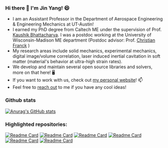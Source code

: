 ### Hi there 👋 I'm Jin Yang! 😄

- I am an Assistant Professor in the Department of Aerospace Engineering & Engineering Mechanics at UT-Austin!
- I earned my PhD degree from Caltech ME under the supervision of Prof. [Kaushik Bhattacharya](https://mechmat.caltech.edu/). I was a postdoc working at the University of Wisconsin-Madison ME department (Postdoc advisor: Prof. [Christian Franck](https://www.franck.engr.wisc.edu/) )
- My research areas include solid mechanics, experimental mechanics, digital image/volume correlation, laser induced inertial cavitation in soft matter (material's behavior at ultra-high strain rates).
- We develop and maintain several open source libraries and solvers, more on that here!  🖥️ 
- If you want to work with us, check out [my personal website](https://sites.utexas.edu/yang/)!  📫 
- Feel free to [reach out](mailto:jin.yang@austin.utexas.edu) to me if you have any cool ideas! 

### Github stats

[![Anurag's GitHub stats](https://github-readme-stats.vercel.app/api?username=jyang526843&show_icons=true&count_private=true&hide=prs&theme=merko)](https://github.com/jyang526843/)


### Highlighted repositories:

[![Readme Card](https://github-readme-stats.vercel.app/api/pin/?username=jyang526843&repo=2D_ALDIC&layout=compact&theme=vision-friendly-dark)](https://github.com/jyang526843/2D_ALDIC)
[![Readme Card](https://github-readme-stats.vercel.app/api/pin/?username=jyang526843&repo=2D_FE_Global_DIC&layout=compact&theme=vision-friendly-dark)](https://github.com/jyang526843/2D_FE_Global_DIC)
[![Readme Card](https://github-readme-stats.vercel.app/api/pin/?username=FranckLab&repo=ALDVC&layout=compact&theme=vision-friendly-dark)](https://github.com/FranckLab/ALDVC)
[![Readme Card](https://github-readme-stats.vercel.app/api/pin/?username=jyang526843&repo=SerialTrack&layout=compact&theme=vision-friendly-dark)](https://github.com/jyang526843/SerialTrack)
[![Readme Card](https://github-readme-stats.vercel.app/api/pin/?username=InertialMicrocavitationRheometry&repo=IMR_simple&layout=compact&theme=vision-friendly-dark)](https://github.com/InertialMicrocavitationRheometry/IMR_simple)
[![Readme Card](https://github-readme-stats.vercel.app/api/pin/?username=InertialMicrocavitationRheometry&repo=IMR_simple&layout=compact&theme=vision-friendly-dark)](https://github.com/FranckLab/STAQ-DIC)
 
<!--
**jyang526843/jyang526843** is a ✨ _special_ ✨ repository because its `README.md` (this file) appears on your GitHub profile.

Here are some ideas to get you started:

- 🔭 I’m currently working on ...
- 🌱 I’m currently learning ...
- 👯 I’m looking to collaborate on ...
- 🤔 I’m looking for help with ...
- 💬 Ask me about ...
- 📫 How to reach me: ...
- 😄 Pronouns: ...
- ⚡ Fun fact: ...
-->

